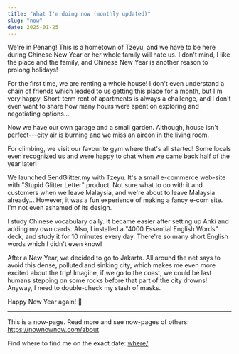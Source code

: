 ```yaml
---
title: "What I'm doing now (monthly updated)"
slug: "now"
date: 2025-01-25
---
```


We're in Penang! This is a hometown of Tzeyu, and we have to be here during Chinese New
Year or her whole family will hate us. I don't mind, I like the place and the family, and
Chinese New Year is another reason to prolong holidays!

For the first time, we are renting a whole house! I don't even understand a
chain of friends which leaded to us getting this place for a month, but I'm
very happy. Short-term rent of apartments is always a challenge, and I don't even want to
share how many hours were spent on exploring and negotiating options...

Now we have our own garage and a small garden. Although, house isn't perfect---city air is
burning and we miss an aircon in the living room.

For climbing, we visit our favourite gym where that's all started! Some locals even
recognized us and were happy to chat when we came back half of the year later!

We launched SendGlitter.my with Tzeyu. It's a small e-commerce web-site with
"Stupid Glitter Letter" product. Not sure what to do with it and customers when we leave
Malaysia, and we're about to leave Malaysia already... However, it was a fun experience
of making a fancy e-com site. I'm not even ashamed of its design.

I study Chinese vocabulary daily. It became easier after setting up Anki and adding my own
cards. Also, I installed a "4000 Essential English Words" deck, and study it
for 10 minutes every day. There're so many short English words which I didn't even know!

After a New Year, we decided to go to Jakarta. All around the net says to avoid this
dense, polluted and sinking city, which makes me even more excited about the
trip! Imagine, if we go to the coast, we could be last humans stepping on some
rocks before that part of the city drowns! Anyway, I need to double-check my
stash of masks.

Happy New Year again! 🍊

---

This is a now-page. Read more and see now-pages of others: https://nownownow.com/about

Find where to find me on the exact date: [where/](/where/)
